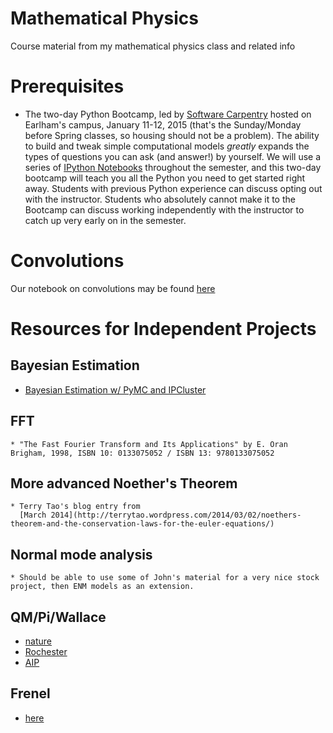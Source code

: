 Mathematical Physics
===================

Course material from my mathematical physics class and related info

# Prerequisites

* The two-day Python Bootcamp, led by
  [Software Carpentry](http://software-carpentry.org/) hosted on
  Earlham's campus, January 11-12, 2015 (that's the Sunday/Monday
  before Spring classes, so housing should not be a problem). The
  ability to build and tweak simple computational models *greatly*
  expands the types of questions you can ask (and answer!) by
  yourself. We will use a series of
  [IPython Notebooks](https://github.com/ipython/ipython/wiki/A-gallery-of-interesting-IPython-Notebooks)
  throughout the semester, and this two-day bootcamp will teach you
  all the Python you need to get started right away. Students with
  previous Python experience can discuss opting out with the
  instructor. Students who absolutely cannot make it to the Bootcamp
  can discuss working independently with the instructor to catch up
  very early on in the semester.

# Convolutions

Our notebook on convolutions may be found [here](http://nbviewer.ipython.org/github/mglerner/MathematicalPhysics/blob/master/Convolutions/Convolution%20Animations.ipynb)

# Resources for Independent Projects #


## Bayesian Estimation ##

   * [Bayesian Estimation w/ PyMC and IPCluster](https://www.wakari.io/sharing/bundle/wakari_demo/ipcluster_mcmc?has_login=False)

## FFT ##

    * "The Fast Fourier Transform and Its Applications" by E. Oran Brigham, 1998, ISBN 10: 0133075052 / ISBN 13: 9780133075052

## More advanced Noether's Theorem ##

    * Terry Tao's blog entry from
      [March 2014](http://terrytao.wordpress.com/2014/03/02/noethers-theorem-and-the-conservation-laws-for-the-euler-equations/)

## Normal mode analysis ##

    * Should be able to use some of John's material for a very nice stock project, then ENM models as an extension.

## QM/Pi/Wallace

   * [nature](http://www.nature.com/news/paradox-at-the-heart-of-mathematics-makes-physics-problem-unanswerable-1.18983)
   * [Rochester](http://www.rochester.edu/newscenter/discovery-of-classic-pi-formula-a-cunning-piece-of-magic-128002/)
   * [AIP](http://scitation.aip.org/content/aip/journal/jmp/56/11/10.1063/1.4930800)

## Frenel

   * [here](http://www.rochester.edu/newscenter/discovery-of-classic-pi-formula-a-cunning-piece-of-magic-128002/)
